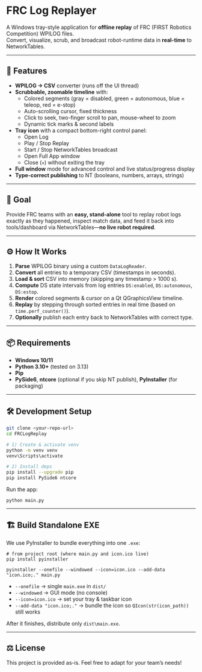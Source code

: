 # FRC Log Replayer

A Windows tray-style application for **offline replay** of FRC (FIRST Robotics Competition) WPILOG files.  
Convert, visualize, scrub, and broadcast robot-runtime data in **real-time** to NetworkTables.

---

## 🚀 Features

- **WPILOG → CSV** converter (runs off the UI thread)
- **Scrubbable, zoomable timeline** with:
  - Colored segments (gray = disabled, green = autonomous, blue = teleop, red = e-stop)
  - Auto-scrolling cursor, fixed thickness
  - Click to seek, two-finger scroll to pan, mouse-wheel to zoom
  - Dynamic tick marks & second labels
- **Tray icon** with a compact bottom-right control panel:
  - Open Log
  - Play / Stop Replay
  - Start / Stop NetworkTables broadcast
  - Open Full App window
  - Close (`✕`) without exiting the tray
- **Full window** mode for advanced control and live status/progress display
- **Type-correct publishing** to NT (booleans, numbers, arrays, strings)

---

## 🎯 Goal

Provide FRC teams with an **easy, stand-alone** tool to replay robot logs exactly as they happened, inspect match data, and feed it back into tools/dashboard via NetworkTables—**no live robot required**.

---

## ⚙️ How It Works

1. **Parse** WPILOG binary using a custom `DataLogReader`.
2. **Convert** all entries to a temporary CSV (timestamps in seconds).
3. **Load & sort** CSV into memory (skipping any timestamp > 1000 s).
4. **Compute** DS state intervals from log entries `DS:enabled`, `DS:autonomous`, `DS:estop`.
5. **Render** colored segments & cursor on a Qt QGraphicsView timeline.
6. **Replay** by stepping through sorted entries in real time (based on `time.perf_counter()`).
7. **Optionally** publish each entry back to NetworkTables with correct type.

---

## 📦 Requirements

- **Windows 10/11**
- **Python 3.10+** (tested on 3.13)
- **Pip**  
- **PySide6**, **ntcore** (optional if you skip NT publish), **PyInstaller** (for packaging)

---

## 🛠️ Development Setup

```bash
git clone <your-repo-url>
cd FRCLogReplay

# 1) Create & activate venv
python -m venv venv
venv\Scripts\activate

# 2) Install deps
pip install --upgrade pip
pip install PySide6 ntcore
```

Run the app:
```
python main.py
``` 

---

## 🏗️ Build Standalone EXE
We use PyInstaller to bundle everything into one `.exe`:

```
# from project root (where main.py and icon.ico live)
pip install pyinstaller

pyinstaller --onefile --windowed --icon=icon.ico --add-data "icon.ico;." main.py
```

- `--onefile` → single `main.exe` in `dist/`
- `--windowed` → GUI mode (no console)
- `--icon=icon.ico` → set your tray & taskbar icon
- `--add-data "icon.ico;."` → bundle the icon so `QIcon(str(icon_path))` still works

After it finishes, distribute only `dist\main.exe`.

---

## ⚖️ License
This project is provided as-is.
Feel free to adapt for your team’s needs!